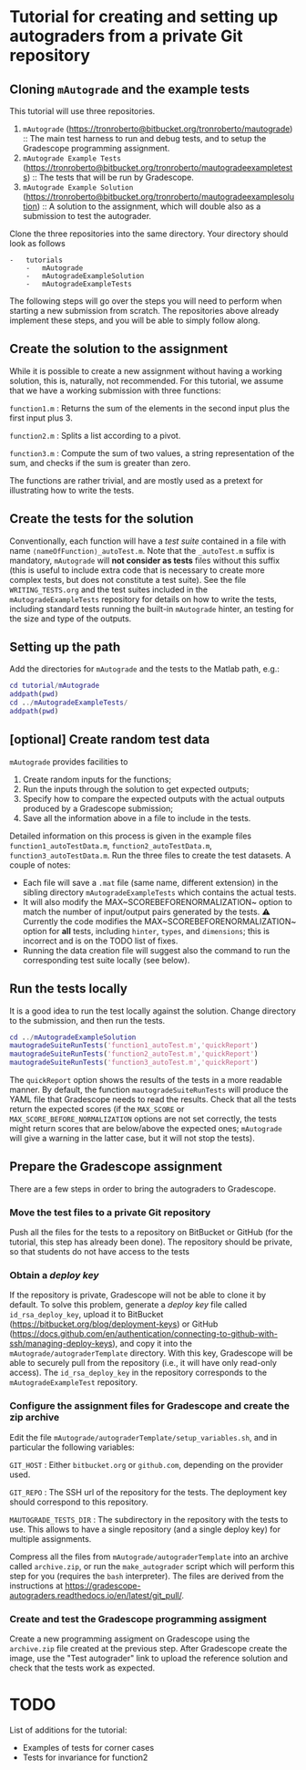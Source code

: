 # Tutorial for creating and setting up autograders from a private Git repository

## Cloning `mAutograde` and the example tests

This tutorial will use three repositories.

1.  `mAutograde`
    (<https://tronroberto@bitbucket.org/tronroberto/mautograde>) ::
    The main test harness to run and debug tests, and to setup the
    Gradescope programming assignment.
2.  `mAutograde Example Tests`
    (<https://tronroberto@bitbucket.org/tronroberto/mautogradeexampletests>)
    :: The tests that will be run by Gradescope.
3.  `mAutograde Example Solution`
    (<https://tronroberto@bitbucket.org/tronroberto/mautogradeexamplesolution>)
    :: A solution to the assignment, which will double also as a
    submission to test the autograder.

Clone the three repositories into the same directory. Your directory
should look as follows

    -   tutorials
        -   mAutograde
        -   mAutogradeExampleSolution
        -   mAutogradeExampleTests

The following steps will go over the steps you will need to
perform when starting a new submission from scratch. The repositories
above already implement these steps, and you will be able to simply
follow along.

## Create the solution to the assignment

While it is possible to create a new assignment without having a working
solution, this is, naturally, not recommended. For this tutorial, we
assume that we have a working submission with three functions:

`function1.m`
:   Returns the sum of the elements in the second input plus the first
    input plus 3.

`function2.m`
:   Splits a list according to a pivot.

`function3.m`
:   Compute the sum of two values, a string representation of the sum,
    and checks if the sum is greater than zero.

The functions are rather trivial, and are mostly used as a pretext for
illustrating how to write the tests.

## Create the tests for the solution

Conventionally, each function will have a *test suite* contained in a
file with name `⟨nameOfFunction⟩_autoTest.m`. Note that the
`_autoTest.m` suffix is mandatory, `mAutograde` will **not consider as
tests** files without this suffix (this is useful to include extra code
that is necessary to create more complex tests, but does not constitute
a test suite). See the file `WRITING_TESTS.org` and the test suites
included in the `mAutogradeExampleTests` repository for details on how
to write the tests, including standard tests running the built-in
`mAutograde` hinter, an testing for the size and type of the outputs.

## Setting up the path

Add the directories for `mAutograde` and the tests to the Matlab path,
e.g.:

``` matlab
cd tutorial/mAutograde
addpath(pwd)
cd ../mAutogradeExampleTests/
addpath(pwd)
```

## \[optional\] Create random test data

`mAutograde` provides facilities to

1.  Create random inputs for the functions;
2.  Run the inputs through the solution to get expected outputs;
3.  Specify how to compare the expected outputs with the actual outputs
    produced by a Gradescope submission;
4.  Save all the information above in a file to include in the tests.

Detailed information on this process is given in the example files
`function1_autoTestData.m`, `function2_autoTestData.m`,
`function3_autoTestData.m`. Run the three files to create the test
datasets. A couple of notes:

-   Each file will save a `.mat` file (same name, different extension)
    in the sibling directory `mAutogradeExampleTests` which contains the
    actual tests.
-   It will also modify the MAX~SCOREBEFORENORMALIZATION~ option to
    match the number of input/output pairs generated by the tests. ⚠
    Currently the code modifies the MAX~SCOREBEFORENORMALIZATION~ option
    for **all** tests, including `hinter`, `types`, and `dimensions`;
    this is incorrect and is on the TODO list of fixes.
-   Running the data creation file will suggest also the command to run
    the corresponding test suite locally (see below).

## Run the tests locally

It is a good idea to run the test locally against the solution. Change
directory to the submission, and then run the tests.

``` matlab
cd ../mAutogradeExampleSolution
mautogradeSuiteRunTests('function1_autoTest.m','quickReport')
mautogradeSuiteRunTests('function2_autoTest.m','quickReport')
mautogradeSuiteRunTests('function3_autoTest.m','quickReport')
```

The `quickReport` option shows the results of the tests in a more
readable manner. By default, the function `mautogradeSuiteRunTests` will
produce the YAML file that Gradescope needs to read the results. Check
that all the tests return the expected scores (if the `MAX_SCORE` or
`MAX_SCORE_BEFORE_NORMALIZATION` options are not set correctly, the
tests might return scores that are below/above the expected ones;
`mAutograde` will give a warning in the latter case, but it will not
stop the tests).

## Prepare the Gradescope assignment

There are a few steps in order to bring the autograders to Gradescope.

### Move the test files to a **private** Git repository

Push all the files for the tests to a repository on BitBucket or GitHub
(for the tutorial, this step has already been done). The repository
should be private, so that students do not have access to the tests

### Obtain a *deploy key*

If the repository is private, Gradescope will not be able to clone it by
default. To solve this problem, generate a *deploy key* file called
`id_rsa_deploy_key`, upload it to BitBucket
(<https://bitbucket.org/blog/deployment-keys>) or GitHub
(<https://docs.github.com/en/authentication/connecting-to-github-with-ssh/managing-deploy-keys>),
and copy it into the `mAutograde/autograderTemplate` directory. With
this key, Gradescope will be able to securely pull from the repository
(i.e., it will have only read-only access). The `id_rsa_deploy_key` in
the repository corresponds to the `mAutogradeExampleTest` repository.

### Configure the assignment files for Gradescope and create the zip archive

Edit the file `mAutograde/autograderTemplate/setup_variables.sh`, and in
particular the following variables:

`GIT_HOST`
:   Either `bitbucket.org` or `github.com`, depending on the provider
    used.

`GIT_REPO`
:   The SSH url of the repository for the tests. The deployment key
    should correspond to this repository.

`MAUTOGRADE_TESTS_DIR`
:   The subdirectory in the repository with the tests to use. This
    allows to have a single repository (and a single deploy key) for
    multiple assignments.

Compress all the files from `mAutograde/autograderTemplate` into an
archive called `archive.zip`, or run the `make_autograder` script which
will perform this step for you (requires the `bash` interpreter). The
files are derived from the instructions at
<https://gradescope-autograders.readthedocs.io/en/latest/git_pull/>.

### Create and test the Gradescope programming assigment

Create a new programming assigment on Gradescope using the `archive.zip`
file created at the previous step. After Gradescope create the image,
use the \"Test autograder\" link to upload the reference solution and
check that the tests work as expected.

# TODO
List of additions for the tutorial:
- Examples of tests for corner cases
- Tests for invariance for function2
